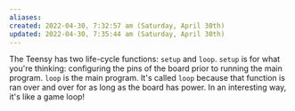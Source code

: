 ```yaml
---
aliases: 
created: 2022-04-30, 7:32:57 am (Saturday, April 30th)
updated: 2022-04-30, 7:35:44 am (Saturday, April 30th)
---
```

The Teensy has two life-cycle functions: `setup` and `loop`.
`setup` is for what you're thinking: configuring the pins of the board prior to running the main program.
`loop` is the main program.
It's called `loop` because that function is ran over and over for as long as the board has power.
In an interesting way, it's like a game loop!